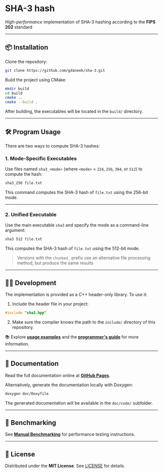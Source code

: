 # SHA-3 hash

*High-performance* implementation of SHA-3 hashing according to the **FIPS 202** standard

---

## 📦 Installation

Clone the repository:

```bash
git clone https://github.com/gdaneek/sha-3.git
```

Build the project using CMake:

```bash
mkdir build
cd build
cmake ..
cmake --build .
```

After building, the executables will be located in the `build/` directory.

---

## 🛠️ Program Usage

There are two ways to compute SHA-3 hashes:

### 1. Mode-Specific Executables

Use files named `sha3_<mode>` (where `<mode>` = `224`, `256`, `384`, or `512`) to compute the hash:

```bash
sha3_256 file.txt
```

This command computes the SHA-3 hash of `file.txt` using the 256-bit mode.

---

### 2. Unified Executable

Use the main executable `sha3` and specify the mode as a command-line argument:

```bash
sha3 512 file.txt
```

This computes the SHA-3 hash of `file.txt` using the 512-bit mode.

> Versions with the `chunked_` prefix use an alternative file processing method, but produce the same results


---

## 🧑‍💻 Development

The implementation is provided as a C++ header-only library. To use it:

1. Include the header file in your project:

```cpp
#include "sha3.hpp"
```

2. Make sure the compiler knows the path to the `include/` directory of this repository.

📚 Explore [**usage examples**](example/) and the [**programmer's guide**](https://gdaneek.github.io/sha-3) for more information.

---

## 📄 Documentation

Read the full documentation online at [**GitHub Pages**](https://gdaneek.github.io/sha-3).

Alternatively, generate the documentation locally with Doxygen:

```bash
doxygen doc/Doxyfile
```

The generated documentation will be available in the `doc/code/` subfolder.

---

## 🧪 Benchmarking

See [**Manual Benchmarking**](doc/benchmark.md) for performance testing instructions.

---

## 📜 License

Distributed under the **MIT License**. See [LICENSE](LICENSE) for details.
